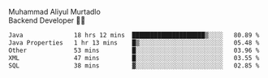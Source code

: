 Muhammad Aliyul Murtadlo
<br>
Backend Developer 👨‍💻
<br>
<!--START_SECTION:waka-->

```txt
Java              18 hrs 12 mins  ████████████████████▒░░░░   80.89 %
Java Properties   1 hr 13 mins    █▒░░░░░░░░░░░░░░░░░░░░░░░   05.48 %
Other             53 mins         █░░░░░░░░░░░░░░░░░░░░░░░░   03.96 %
XML               47 mins         █░░░░░░░░░░░░░░░░░░░░░░░░   03.55 %
SQL               38 mins         ▓░░░░░░░░░░░░░░░░░░░░░░░░   02.85 %
```

<!--END_SECTION:waka-->

